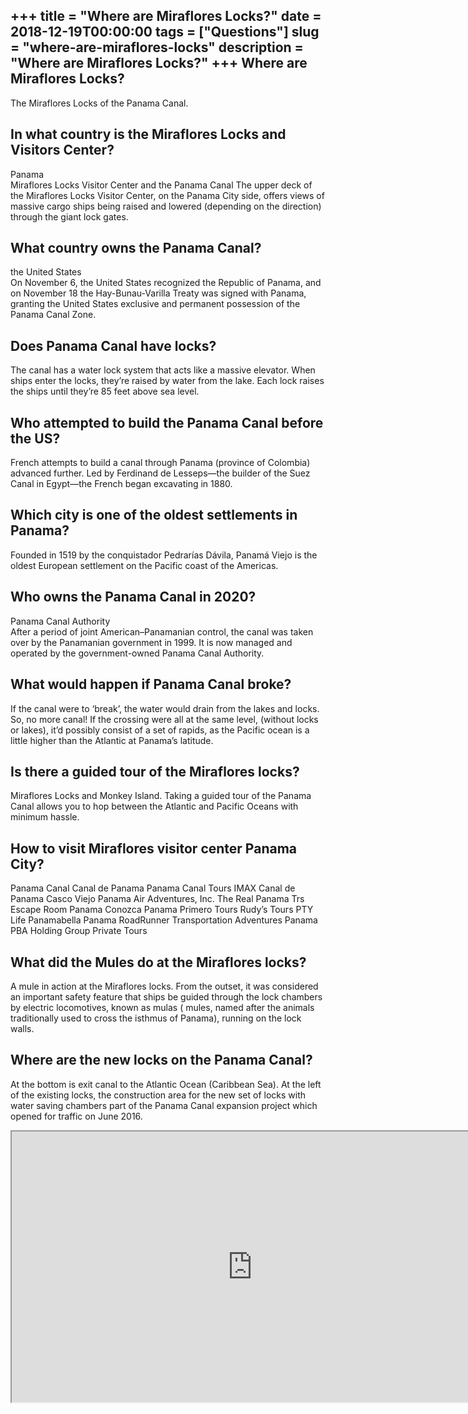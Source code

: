 +++
title = "Where are Miraflores Locks?"
date = 2018-12-19T00:00:00
tags = ["Questions"]
slug = "where-are-miraflores-locks"
description = "Where are Miraflores Locks?"
+++
Where are Miraflores Locks?
---------------------------

The Miraflores Locks of the Panama Canal.

In what country is the Miraflores Locks and Visitors Center?
------------------------------------------------------------

Panama  
Miraflores Locks Visitor Center and the Panama Canal The upper deck of the Miraflores Locks Visitor Center, on the Panama City side, offers views of massive cargo ships being raised and lowered (depending on the direction) through the giant lock gates.

What country owns the Panama Canal?
-----------------------------------

the United States  
On November 6, the United States recognized the Republic of Panama, and on November 18 the Hay-Bunau-Varilla Treaty was signed with Panama, granting the United States exclusive and permanent possession of the Panama Canal Zone.

Does Panama Canal have locks?
-----------------------------

The canal has a water lock system that acts like a massive elevator. When ships enter the locks, they’re raised by water from the lake. Each lock raises the ships until they’re 85 feet above sea level.

Who attempted to build the Panama Canal before the US?
------------------------------------------------------

French attempts to build a canal through Panama (province of Colombia) advanced further. Led by Ferdinand de Lesseps—the builder of the Suez Canal in Egypt—the French began excavating in 1880.

Which city is one of the oldest settlements in Panama?
------------------------------------------------------

Founded in 1519 by the conquistador Pedrarías Dávila, Panamá Viejo is the oldest European settlement on the Pacific coast of the Americas.

Who owns the Panama Canal in 2020?
----------------------------------

Panama Canal Authority  
After a period of joint American–Panamanian control, the canal was taken over by the Panamanian government in 1999. It is now managed and operated by the government-owned Panama Canal Authority.

What would happen if Panama Canal broke?
----------------------------------------

If the canal were to ‘break’, the water would drain from the lakes and locks. So, no more canal! If the crossing were all at the same level, (without locks or lakes), it’d possibly consist of a set of rapids, as the Pacific ocean is a little higher than the Atlantic at Panama’s latitude.

Is there a guided tour of the Miraflores locks?
-----------------------------------------------

Miraflores Locks and Monkey Island. Taking a guided tour of the Panama Canal allows you to hop between the Atlantic and Pacific Oceans with minimum hassle.

How to visit Miraflores visitor center Panama City?
---------------------------------------------------

Panama Canal Canal de Panama Panama Canal Tours IMAX Canal de Panama Casco Viejo Panama Air Adventures, Inc. The Real Panama Trs Escape Room Panama Conozca Panama Primero Tours Rudy’s Tours PTY Life Panamabella Panama RoadRunner Transportation Adventures Panama PBA Holding Group Private Tours

What did the Mules do at the Miraflores locks?
----------------------------------------------

A mule in action at the Miraflores locks. From the outset, it was considered an important safety feature that ships be guided through the lock chambers by electric locomotives, known as mulas ( mules, named after the animals traditionally used to cross the isthmus of Panama), running on the lock walls.

Where are the new locks on the Panama Canal?
--------------------------------------------

At the bottom is exit canal to the Atlantic Ocean (Caribbean Sea). At the left of the existing locks, the construction area for the new set of locks with water saving chambers part of the Panama Canal expansion project which opened for traffic on June 2016.

<iframe allow="accelerometer; autoplay; clipboard-write; encrypted-media; gyroscope; picture-in-picture" allowfullscreen="" class="__youtube_prefs__  epyt-is-override  no-lazyload" data-no-lazy="1" data-origheight="433" data-origwidth="770" data-skipgform_ajax_framebjll="" height="433" id="_ytid_82413" loading="lazy" src="https://www.youtube.com/embed/eyZ1KzV2_7w?enablejsapi=1&autoplay=0&cc_load_policy=0&cc_lang_pref=&iv_load_policy=1&loop=0&modestbranding=0&rel=1&fs=1&playsinline=0&autohide=2&theme=dark&color=red&controls=1&" title="YouTube player" width="770"></iframe>